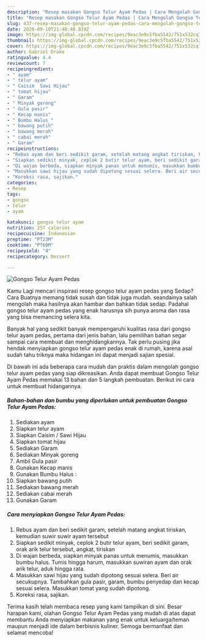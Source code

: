 ```yaml
---
description: "Resep masakan Gongso Telur Ayam Pedas | Cara Mengolah Gongso Telur Ayam Pedas Yang Paling Enak"
title: "Resep masakan Gongso Telur Ayam Pedas | Cara Mengolah Gongso Telur Ayam Pedas Yang Paling Enak"
slug: 437-resep-masakan-gongso-telur-ayam-pedas-cara-mengolah-gongso-telur-ayam-pedas-yang-paling-enak
date: 2020-09-10T21:40:48.819Z
image: https://img-global.cpcdn.com/recipes/9eac3e9c5fba5542/751x532cq70/gongso-telur-ayam-pedas-foto-resep-utama.jpg
thumbnail: https://img-global.cpcdn.com/recipes/9eac3e9c5fba5542/751x532cq70/gongso-telur-ayam-pedas-foto-resep-utama.jpg
cover: https://img-global.cpcdn.com/recipes/9eac3e9c5fba5542/751x532cq70/gongso-telur-ayam-pedas-foto-resep-utama.jpg
author: Gabriel Drake
ratingvalue: 4.4
reviewcount: 7
recipeingredient:
- " ayam"
- " telur ayam"
- " Caisim  Sawi Hijau"
- " tomat hijau"
- " Garam"
- " Minyak goreng"
- " Gula pasir"
- " Kecap manis"
- " Bumbu Halus "
- " bawang putih"
- " bawang merah"
- " cabai merah"
- " Garam"
recipeinstructions:
- "Rebus ayam dan beri sedikit garam, setelah matang angkat tiriskan, kemudian suwir suwir ayam tersebut"
- "Siapkan sedikit minyak, ceplok 2 butir telur ayam, beri sedikit garam, orak arik telur tersebut, angkat, tiriskan"
- "Di wajan berbeda, siapkan minyak panas untuk menumis, masukkan bumbu halus. Tumis hingga harum, masukkan suwiran ayam dan orak arik telur, aduk hingga rata."
- "Masukkan sawi hijau yang sudah dipotong sesuai selera. Beri air secukupnya. Tambahkan gula pasir, garam, bumbu penyedap dan kecap sesuai selera. Masukkan tomat yang sudah dipotong."
- "Koreksi rasa, sajikan."
categories:
- Resep
tags:
- gongso
- telur
- ayam

katakunci: gongso telur ayam 
nutrition: 257 calories
recipecuisine: Indonesian
preptime: "PT23M"
cooktime: "PT60M"
recipeyield: "4"
recipecategory: Dessert

---
```



![Gongso Telur Ayam Pedas](https://img-global.cpcdn.com/recipes/9eac3e9c5fba5542/751x532cq70/gongso-telur-ayam-pedas-foto-resep-utama.jpg)

Kamu Lagi mencari inspirasi resep gongso telur ayam pedas yang Sedap? Cara Buatnya memang tidak susah dan tidak juga mudah. seandainya salah mengolah maka hasilnya akan hambar dan bahkan tidak sedap. Padahal gongso telur ayam pedas yang enak harusnya sih punya aroma dan rasa yang bisa memancing selera kita.



Banyak hal yang sedikit banyak mempengaruhi kualitas rasa dari gongso telur ayam pedas, pertama dari jenis bahan, lalu pemilihan bahan segar sampai cara membuat dan menghidangkannya. Tak perlu pusing jika hendak menyiapkan gongso telur ayam pedas enak di rumah, karena asal sudah tahu triknya maka hidangan ini dapat menjadi sajian spesial.


Di bawah ini ada beberapa cara mudah dan praktis dalam mengolah gongso telur ayam pedas yang siap dikreasikan. Anda dapat membuat Gongso Telur Ayam Pedas memakai 13 bahan dan 5 langkah pembuatan. Berikut ini cara untuk membuat hidangannya.

<!--inarticleads1-->

##### Bahan-bahan dan bumbu yang diperlukan untuk pembuatan Gongso Telur Ayam Pedas:

1. Sediakan  ayam
1. Siapkan  telur ayam
1. Siapkan  Caisim / Sawi Hijau
1. Siapkan  tomat hijau
1. Sediakan  Garam
1. Sediakan  Minyak goreng
1. Ambil  Gula pasir
1. Gunakan  Kecap manis
1. Gunakan  Bumbu Halus :
1. Siapkan  bawang putih
1. Sediakan  bawang merah
1. Sediakan  cabai merah
1. Gunakan  Garam




<!--inarticleads2-->

##### Cara menyiapkan Gongso Telur Ayam Pedas:

1. Rebus ayam dan beri sedikit garam, setelah matang angkat tiriskan, kemudian suwir suwir ayam tersebut
1. Siapkan sedikit minyak, ceplok 2 butir telur ayam, beri sedikit garam, orak arik telur tersebut, angkat, tiriskan
1. Di wajan berbeda, siapkan minyak panas untuk menumis, masukkan bumbu halus. Tumis hingga harum, masukkan suwiran ayam dan orak arik telur, aduk hingga rata.
1. Masukkan sawi hijau yang sudah dipotong sesuai selera. Beri air secukupnya. Tambahkan gula pasir, garam, bumbu penyedap dan kecap sesuai selera. Masukkan tomat yang sudah dipotong.
1. Koreksi rasa, sajikan.




Terima kasih telah membaca resep yang kami tampilkan di sini. Besar harapan kami, olahan Gongso Telur Ayam Pedas yang mudah di atas dapat membantu Anda menyiapkan makanan yang enak untuk keluarga/teman maupun menjadi ide dalam berbisnis kuliner. Semoga bermanfaat dan selamat mencoba!
